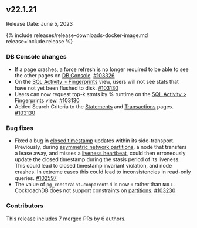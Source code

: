 ## v22.1.21

Release Date: June 5, 2023

{% include releases/release-downloads-docker-image.md release=include.release %}

<h3 id="v22-1-21-db-console-changes">DB Console changes</h3>

- If a page crashes, a force refresh is no longer required to be able to see the other pages on [DB Console](https://www.cockroachlabs.com/docs/v22.1/ui-overview). [#103326][#103326]
- On the [SQL Activity > Fingerprints](https://www.cockroachlabs.com/docs/v22.1/ui-statements-page#sql-statement-fingerprints) view, users will not see stats that have not yet been flushed to disk. [#103130][#103130]
- Users can now request top-k stmts by % runtime on the [SQL Activity > Fingerprints](https://www.cockroachlabs.com/docs/v22.1/ui-overview#sql-activity) view. [#103130][#103130]
- Added Search Criteria to the [Statements](https://www.cockroachlabs.com/docs/v22.1/ui-statements-page) and [Transactions](https://www.cockroachlabs.com/docs/v22.1/ui-transactions-page) pages. [#103130][#103130]

<h3 id="v22-1-21-bug-fixes">Bug fixes</h3>

- Fixed a bug in [closed timestamp](https://www.cockroachlabs.com/docs/v22.1/architecture/transaction-layer#closed-timestamps) updates within its side-transport. Previously, during [asymmetric network partitions](https://www.cockroachlabs.com/docs/v22.1/cluster-setup-troubleshooting#network-partition), a node that transfers a lease away, and misses a [liveness heartbeat](https://www.cockroachlabs.com/docs/v22.1/architecture/replication-layer#epoch-based-leases-table-data), could then erroneously update the closed timestamp during the stasis period of its liveness. This could lead to closed timestamp invariant violation, and node crashes. In extreme cases this could lead to inconsistencies in read-only queries. [#102597][#102597]
- The value of `pg_constraint.conparentid` is now `0` rather than `NULL`. CockroachDB does not support constraints on [partitions](https://www.cockroachlabs.com/docs/v22.1/partitioning). [#103230][#103230]

<div class="release-note-contributors" markdown="1">

<h3 id="v22-1-21-contributors">Contributors</h3>

This release includes 7 merged PRs by 6 authors.

</div>

[#102597]: https://github.com/cockroachdb/cockroach/pull/102597
[#103130]: https://github.com/cockroachdb/cockroach/pull/103130
[#103230]: https://github.com/cockroachdb/cockroach/pull/103230
[#103326]: https://github.com/cockroachdb/cockroach/pull/103326
